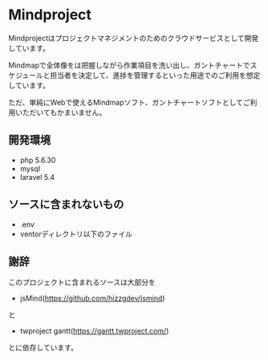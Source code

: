 # Mindproject

Mindprojectはプロジェクトマネジメントのためのクラウドサービスとして開発しています。

Mindmapで全体像をは把握しながら作業項目を洗い出し、ガントチャートでスケジュールと担当者を決定して、進捗を管理するといった用途でのご利用を想定しています。

ただ、単純にWebで使えるMindmapソフト、ガントチャートソフトとしてご利用いただいてもかまいません。

## 開発環境
- php 5.6.30
- mysql
- laravel 5.4

## ソースに含まれないもの
- .env 
- ventorディレクトリ以下のファイル

## 謝辞
このプロジェクトに含まれるソースは大部分を
- jsMind(https://github.com/hizzgdev/jsmind)

と

- twproject gantt(https://gantt.twproject.com/)

とに依存しています。



